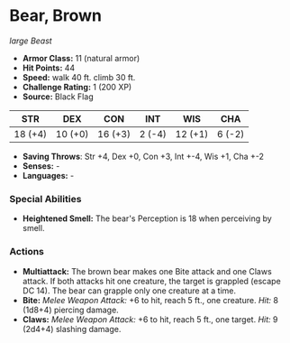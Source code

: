 # Bear, Brown

*large* *Beast*

- **Armor Class:** 11 (natural armor)
- **Hit Points:** 44 
- **Speed:** walk 40 ft. climb 30 ft.
- **Challenge Rating:** 1 (200 XP)
- **Source:** Black Flag

| STR | DEX | CON | INT | WIS | CHA |
| --- | --- | --- | --- | --- | --- |
| 18 (+4) | 10 (+0) | 16 (+3) | 2 (-4) | 12 (+1) | 6 (-2) |

- **Saving Throws**: Str +4, Dex +0, Con +3, Int +-4, Wis +1, Cha +-2
- **Senses:** -
- **Languages:** -

### Special Abilities

- **Heightened Smell:** The bear's Perception is 18 when perceiving by smell.

### Actions

- **Multiattack:** The brown bear makes one Bite attack and one Claws attack. If both attacks hit one creature, the target is grappled (escape DC 14). The bear can grapple only one creature at a time.
- **Bite:** _Melee Weapon Attack:_ +6 to hit, reach 5 ft., one creature. _Hit:_ 8 (1d8+4) piercing damage.
- **Claws:** _Melee Weapon Attack:_ +6 to hit, reach 5 ft., one target. _Hit:_ 9 (2d4+4) slashing damage.
